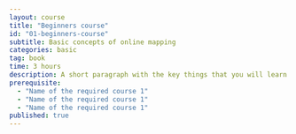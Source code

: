 ```yaml
---
layout: course
title: "Beginners course"
id: "01-beginners-course"
subtitle: Basic concepts of online mapping
categories: basic
tag: book
time: 3 hours
description: A short paragraph with the key things that you will learn in this lesson.
prerequisite:
  - "Name of the required course 1"
  - "Name of the required course 1"
  - "Name of the required course 1"
published: true
---
```

